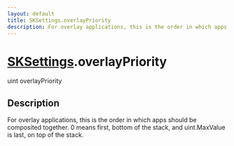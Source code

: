 ```yaml
---
layout: default
title: SKSettings.overlayPriority
description: For overlay applications, this is the order in which apps should be composited together. 0 means first, bottom of the stack, and uint.MaxValue is last, on top of the stack.
---
```

# [SKSettings]({{site.url}}/Pages/StereoKit/SKSettings.html).overlayPriority

<div class='signature' markdown='1'>
uint overlayPriority
</div>

## Description
For overlay applications, this is the order in which
apps should be composited together. 0 means first, bottom of the
stack, and uint.MaxValue is last, on top of the stack.

